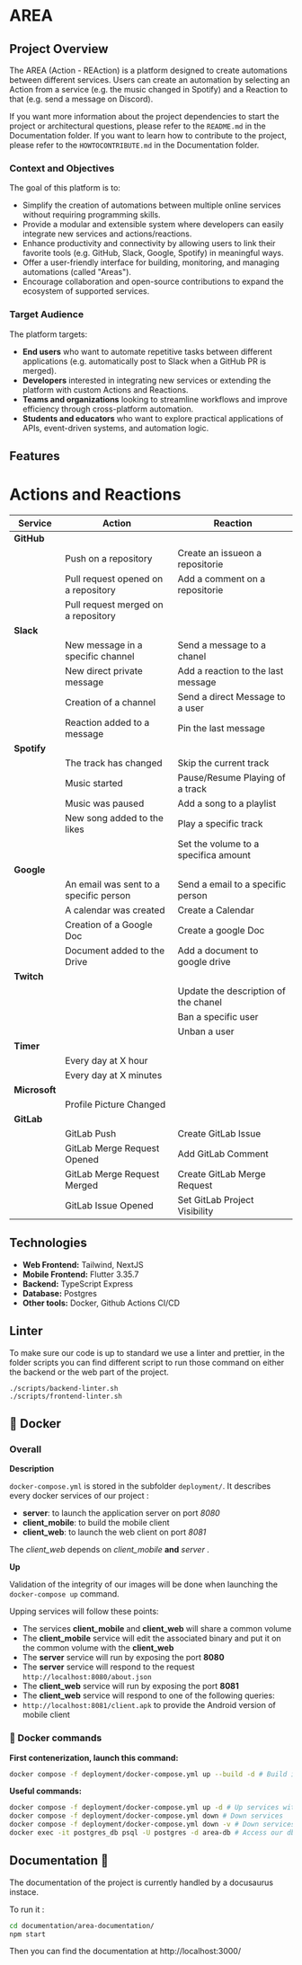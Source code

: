 # AREA

## Project Overview

The AREA (Action - REAction) is a platform designed to create automations between different services.
Users can create an automation by selecting an Action from a service (e.g. the music changed in Spotify) and a Reaction to that (e.g. send a message on Discord).

If you want more information about the project dependencies to start the project or architectural questions, please refer to the `README.md` in the Documentation folder.
If you want to learn how to contribute to the project, please refer to the `HOWTOCONTRIBUTE.md` in the Documentation folder.

### Context and Objectives

The goal of this platform is to:

- Simplify the creation of automations between multiple online services without requiring programming skills.
- Provide a modular and extensible system where developers can easily integrate new services and actions/reactions.
- Enhance productivity and connectivity by allowing users to link their favorite tools (e.g. GitHub, Slack, Google, Spotify) in meaningful ways.
- Offer a user-friendly interface for building, monitoring, and managing automations (called "Areas").
- Encourage collaboration and open-source contributions to expand the ecosystem of supported services.

### Target Audience

The platform targets:

- **End users** who want to automate repetitive tasks between different applications (e.g. automatically post to Slack when a GitHub PR is merged).
- **Developers** interested in integrating new services or extending the platform with custom Actions and Reactions.
- **Teams and organizations** looking to streamline workflows and improve efficiency through cross-platform automation.
- **Students and educators** who want to explore practical applications of APIs, event-driven systems, and automation logic.


## Features

# Actions and Reactions

|   **Service**  |               **Action**               |               **Reaction**                |
|----------------|----------------------------------------|-------------------------------------------|
|   **GitHub**   |                                        |                                           |
|                | Push on a repository                   | Create an issueon a repositorie           |
|                | Pull request opened on a repository    | Add a comment on a repositorie            |
|                | Pull request merged on a repository    |                                           |
|   **Slack**    |                                        |                                           |
|                | New message in a specific channel      | Send a message to a chanel                |
|                | New direct private message             | Add a reaction to the last message        |
|                | Creation of a channel                  | Send a direct Message to a user           |
|                | Reaction added to a message            | Pin the last message                      |
|  **Spotify**   |                                        |                                           |
|                | The track has changed                  | Skip the current track                    |
|                | Music started                          | Pause/Resume Playing of a track           |
|                | Music was paused                       | Add a song to a playlist                  |
|                | New song added to the likes            | Play a specific track                     |
|                |                                        | Set the volume to a specifica amount      |
|   **Google**   |                                        |                                           |
|                | An email was sent to a specific person | Send a email to a specific person         |
|                | A calendar was created                 | Create a Calendar                         |
|                | Creation of a Google Doc               | Create a google Doc                       |
|                | Document added to the Drive            | Add a document to google drive            |
|   **Twitch**   |                                        |                                           |
|                |                                        | Update the description of the chanel      |
|                |                                        | Ban a specific user                       |
|                |                                        | Unban a user                              |
|   **Timer**    |                                        |                                           |
|                | Every day at X hour                    |                                           |
|                | Every day at X minutes                 |                                           |
|   **Microsoft**|                                        |                                           |
|                | Profile Picture Changed                |                                           |
|   **GitLab**   |                                        |                                           |
|                | GitLab Push                            | Create GitLab Issue                       |
|                | GitLab Merge Request Opened            | Add GitLab Comment                        |
|                | GitLab Merge Request Merged            | Create GitLab Merge Request               |
|                | GitLab Issue Opened                    | Set GitLab Project Visibility             |



## Technologies

- **Web Frontend:** Tailwind, NextJS
- **Mobile Frontend:** Flutter 3.35.7
- **Backend:** TypeScript Express
- **Database:** Postgres
- **Other tools:** Docker, Github Actions CI/CD

## Linter
To make sure our code is up to standard we use a linter and prettier, in the folder scripts you can find different script to run those command on either the backend or the web part of the project.

```
./scripts/backend-linter.sh
./scripts/frontend-linter.sh
```

## 🚀 Docker

### Overall

**Description**

`docker-compose.yml` is stored in the subfolder `deployment/`. It describes every docker services of our project :

- **server**: to launch the application server on port *8080*
- **client_mobile**: to build the mobile client
- **client_web**: to launch the web client on port *8081*

The *client_web* depends on *client_mobile* **and** *server* .

**Up**

Validation of the integrity of our images will be done when launching the `docker-compose up` command.

Upping services will follow these points:

- The services **client_mobile** and **client_web** will share a common volume
- The **client_mobile** service will edit the associated binary and put it on the common volume with the **client_web**
- The **server** service will run by exposing the port **8080**
- The **server** service will respond to the request `http://localhost:8080/about.json`
- The **client_web** service will run by exposing the port **8081**
- The **client_web** service will respond to one of the following queries:
- `http://localhost:8081/client.apk` to provide the Android version of mobile client

### 🧪 Docker commands

**First contenerization, launch this command:**
```bash
docker compose -f deployment/docker-compose.yml up --build -d # Build image using deployment/docker-compose.yml and up services
```

**Useful commands:**
```bash
docker compose -f deployment/docker-compose.yml up -d # Up services without building image
docker compose -f deployment/docker-compose.yml down # Down services
docker compose -f deployment/docker-compose.yml down -v # Down services and remove all volumes
docker exec -it postgres_db psql -U postgres -d area-db # Access our db
```


## Documentation 🦕

The documentation of the project is currently handled by a docusaurus instace.

To run it :
```bash
cd documentation/area-documentation/
npm start
```
Then you can find the documentation at http://localhost:3000/
